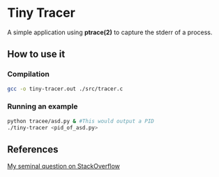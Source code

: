 # Tiny Tracer

A simple application using **ptrace(2)** to capture the stderr of a process.

## How to use it

### Compilation

```sh
gcc -o tiny-tracer.out ./src/tracer.c
```

### Running an example

```sh
python tracee/asd.py & #This would output a PID
./tiny-tracer <pid_of_asd.py>
```

## References

[My seminal question on StackOverflow](http://stackoverflow.com/43854398/read-the-stderr-of-a-process-using-ptrace2)
